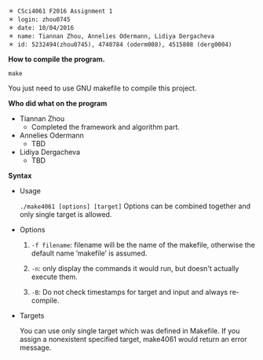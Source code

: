 ~~~
＊ CSci4061 F2016 Assignment 1
＊ login: zhou0745
＊ date: 10/04/2016
＊ name: Tiannan Zhou, Annelies Odermann, Lidiya Dergacheva
＊ id: 5232494(zhou0745), 4740784 (oderm008), 4515808 (derg0004)
~~~

**How to compile the program.**

~~~
make
~~~

You just need to use GNU makefile to compile this project.

**Who did what on the program**
* Tiannan Zhou
    * Completed the framework and algorithm part.
* Annelies Odermann
    * TBD
* Lidiya Dergacheva
    * TBD

**Syntax**

* Usage

    `./make4061 [options] [target]` Options can be combined together and only single target is allowed.

* Options

    1. `-f filename`: filename will be the name of the makefile, otherwise the default name ’makefile’ is assumed.

    2. `-n`: only display the commands it would run, but doesn't actually execute them.

    3. `-B`: Do not check timestamps for target and input and always re-compile.

* Targets

    You can use only single target which was defined in Makefile. If you assign a nonexistent specified target, make4061 would return an error message.

